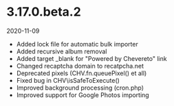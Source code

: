 # 3.17.0.beta.2

2020-11-09

- Added lock file for automatic bulk importer
- Added recursive album removal
- Added target _blank for "Powered by Chevereto" link
- Changed recaptcha domain to recatpcha.net
- Deprecated pixels (CHV.fn.queuePixel() et all)
- Fixed bug in CHV\isSafeToExecute()
- Improved background processing (cron.php)
- Improved support for Google Photos importing
